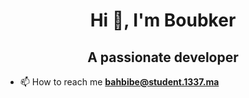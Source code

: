 
<h1 align="center">Hi 👋, I'm Boubker </h1>
<h2 align="center">A passionate developer</h2>
<!-- <div align="center">
    <br clear="both">
    <img src="https://badge.mediaplus.ma/darkblue/bahbibe"  alt="bahbibe's 42 stats"width="80%"/>
    <br clear="both">
</div> -->


- 📫 How to reach me **bahbibe@student.1337.ma**

